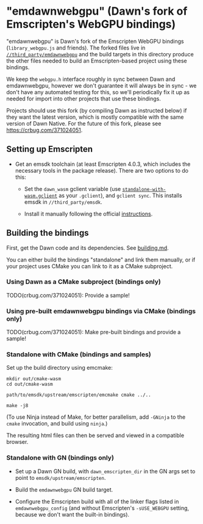 # "emdawnwebgpu" (Dawn's fork of Emscripten's WebGPU bindings)

"emdawnwebgpu" is Dawn's fork of the Emscripten WebGPU bindings
(`library_webgpu.js` and friends). The forked files live in
[`//third_party/emdawnwebgpu`](../third_party/emdawnwebgpu/)
and the build targets in this directory produce the other files needed to build
an Emscripten-based project using these bindings.

We keep the `webgpu.h` interface roughly in sync between Dawn and emdawnwebgpu,
however we don't guarantee it will always be in sync - we don't have any
automated testing for this, so we'll periodically fix
it up as needed for import into other projects that use these bindings.

Projects should use this fork (by compiling Dawn as instructed below) if they
want the latest version, which is mostly compatible with the same version of Dawn
Native. For the future of this fork, please see <https://crbug.com/371024051>.

## Setting up Emscripten

- Get an emsdk toolchain (at least Emscripten 4.0.3, which includes the necessary tools in the
  package release). There are two options to do this:
  - Set the `dawn_wasm` gclient variable (use
    [`standalone-with-wasm.gclient`](../../scripts/standalone-with-wasm.gclient)
    as your `.gclient`), and `gclient sync`. This installs emsdk in `//third_party/emsdk`.

  - Install it manually following the official
  [instructions](https://emscripten.org/docs/getting_started/downloads.html#installation-instructions-using-the-emsdk-recommended).

## Building the bindings

First, get the Dawn code and its dependencies.
See [building.md](../../docs/building.md).

You can either build the bindings "standalone" and link them manually,
or if your project uses CMake you can link to it as a CMake subproject.

### Using Dawn as a CMake subproject (bindings only)

TODO(crbug.com/371024051): Provide a sample!

### Using pre-built emdawnwebgpu bindings via CMake (bindings only)

TODO(crbug.com/371024051): Make pre-built bindings and provide a sample!

### Standalone with CMake (bindings and samples)

Set up the build directory using emcmake:

```
mkdir out/cmake-wasm
cd out/cmake-wasm

path/to/emsdk/upstream/emscripten/emcmake cmake ../..

make -j8
```

(To use Ninja instead of Make, for better parallelism, add `-GNinja` to the
`cmake` invocation, and build using `ninja`.)

The resulting html files can then be served and viewed in a compatible browser.

### Standalone with GN (bindings only)

- Set up a Dawn GN build, with `dawn_emscripten_dir` in the GN args set to point to
  `emsdk/upstream/emscripten`.

- Build the `emdawnwebgpu` GN build target.

- Configure the Emscripten build with all of the linker flags listed in `emdawnwebgpu_config`
  (and without Emscripten's `-sUSE_WEBGPU` setting, because we don't want the built-in bindings).
